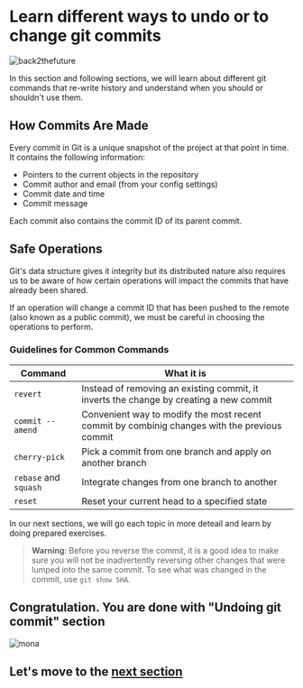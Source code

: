 # Learn different ways to undo or to change git commits

![back2thefuture](https://user-images.githubusercontent.com/5396174/188551977-be6e5031-6e67-4d3a-b411-b0fb23dd4b0a.jpg)

In this section and following sections, we will learn about different git commands that re-write history and understand when you should or shouldn't use them.

## How Commits Are Made

Every commit in Git is a unique snapshot of the project at that point in time. It contains the following information:

- Pointers to the current objects in the repository
- Commit author and email (from your config settings)
- Commit date and time
- Commit message

Each commit also contains the commit ID of its parent commit.

## Safe Operations

Git's data structure gives it integrity but its distributed nature also requires us to be aware of how certain operations will impact the commits that have already been shared.

If an operation will change a commit ID that has been pushed to the remote (also known as a public commit), we must be careful in choosing the operations to perform.

### Guidelines for Common Commands

| Command | What it is |
| ------- | -------- |
| `revert`  | Instead of removing an existing commit, it inverts the change by creating a new commit |
| `commit --amend` | Convenient way to modify the most recent commit by combinig changes with the previous commit |
| `cherry-pick` | Pick a commit from one branch and apply on another branch |
| `rebase` and `squash` | Integrate changes from one branch to another |
| `reset` | Reset your current head to a specified state |

In our next sections, we will go each topic in more deteail and learn by doing prepared exercises.

> **Warning**: Before you reverse the commit, it is a good idea to make sure you will not be inadvertently reversing other changes that were lumped into the same commit. To see what was changed in the commit, use `git show SHA`.

## Congratulation. You are done with "Undoing git commit" section

![mona](https://user-images.githubusercontent.com/5396174/187010589-a9cbdd9f-f9eb-4e3b-bac0-4abeb8714e8d.png) 

## Let's move to the [next section](4_GitRevert_With_Exercise.md)
